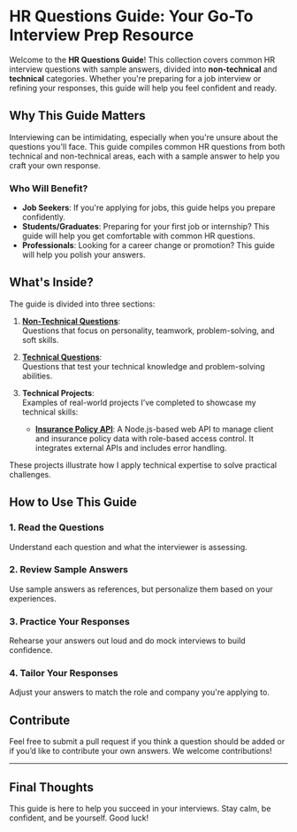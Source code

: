 # HR Questions Guide: Your Go-To Interview Prep Resource

Welcome to the **HR Questions Guide**! This collection covers common HR interview questions with sample answers, divided into **non-technical** and **technical** categories. Whether you're preparing for a job interview or refining your responses, this guide will help you feel confident and ready.

## Why This Guide Matters

Interviewing can be intimidating, especially when you're unsure about the questions you'll face. This guide compiles common HR questions from both technical and non-technical areas, each with a sample answer to help you craft your own response.

### Who Will Benefit?

- **Job Seekers**: If you're applying for jobs, this guide helps you prepare confidently.
- **Students/Graduates**: Preparing for your first job or internship? This guide will help you get comfortable with common HR questions.
- **Professionals**: Looking for a career change or promotion? This guide will help you polish your answers.

## What's Inside?

The guide is divided into three sections:

1. **[Non-Technical Questions](non_technical_questions.md)**:  
   Questions that focus on personality, teamwork, problem-solving, and soft skills.

2. **[Technical Questions](technical_questions.md)**:  
   Questions that test your technical knowledge and problem-solving abilities.

3. **Technical Projects**:  
   Examples of real-world projects I’ve completed to showcase my technical skills:

   - **[Insurance Policy API](https://github.com/hongzz0618/Insurance-Policy-API)**: A Node.js-based web API to manage client and insurance policy data with role-based access control. It integrates external APIs and includes error handling.

These projects illustrate how I apply technical expertise to solve practical challenges.

## How to Use This Guide

### 1. Read the Questions

Understand each question and what the interviewer is assessing.

### 2. Review Sample Answers

Use sample answers as references, but personalize them based on your experiences.

### 3. Practice Your Responses

Rehearse your answers out loud and do mock interviews to build confidence.

### 4. Tailor Your Responses

Adjust your answers to match the role and company you're applying to.

## Contribute

Feel free to submit a pull request if you think a question should be added or if you’d like to contribute your own answers. We welcome contributions!

---

## Final Thoughts

This guide is here to help you succeed in your interviews. Stay calm, be confident, and be yourself. Good luck!
